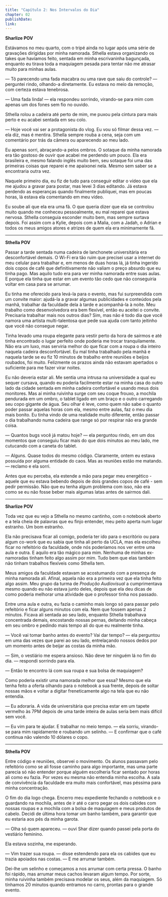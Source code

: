 ```yaml
---
title: "Capítulo 2: Nos Intervalos do Dia"
chapter: 02
publishDate: 
link: 
---
```


**Sharlize POV**

Estávamos no meu quarto, com o tripé ainda no lugar após uma série de gravações dirigidas por minha namorada. Sthella estava organizando os takes que havíamos feito, sentada em minha escrivaninha bagunçada, enquanto eu tirava toda a maquiagem pesada para tentar não me atrasar muito para minhas aulas.

— Tô parecendo uma fada macabra ou uma rave que saiu do controle? — perguntei rindo, olhando-a diretamente. Eu estava no meio da remoção, com certeza estava tenebrosa.

— Uma fada linda! — ela respondeu sorrindo, virando-se para mim com apenas um dos fones sem fio no ouvido.

Sthella rolou a cadeira até perto de mim, me puxou pela cintura para mais perto e eu acabei sentada em seu colo.

— Hoje você vai ser a protagonista do vlog. Eu vou só filmar dessa vez. — ela diz, mas é mentira. Sthella sempre rouba a cena, seja com um comentário por trás da câmera ou aparecendo ao meu lado.

Eu apenas sorri, abraçando-a pelos ombros. O sotaque da minha namorada era tão gostoso de ouvir que acabei me perdendo um pouco. Ela era brasileira e, mesmo falando inglês muito bem, seu sotaque foi uma das primeiras coisas que reparei e me apaixonei nela. Mesmo sem saber se a encontraria outra vez.

Naquele primeiro dia, eu fiz de tudo para conseguir editar o vídeo que ela me ajudou a gravar para postar, mas levei 3 dias editando. Já estava perdendo as esperanças quando finalmente publiquei, mas em poucas horas, lá estava ela comentando em meu vídeo.

Eu soube ali que ela era uma fã. O que queria dizer que ela se controlou muito quando me conheceu pessoalmente, eu mal reparei que estava nervosa. Sthella conseguia esconder muito bem, mas sempre surtava depois. Foi assim com a Kylie, depois com a Malia, com a Jadah, o Adrian e todos os meus amigos atores e atrizes de quem ela era minimamente fã.

---

**Sthella POV**

Passar a tarde sentada numa cadeira de lanchonete universitária era desconfortável demais. O Wi-Fi era tão ruim que precisei usar a internet do meu celular para trabalhar e, em menos de duas horas lá, já tinha ingerido dois copos de café que definitivamente não valiam o preço absurdo que eu tinha pago. Mas aquilo tudo era para ver minha namorada entre suas aulas. E porque ela tinha que estar em um evento tão cedo que não conseguiria voltar em casa para se arrumar.

Eu tinha me oferecido para levá-la para o evento, mas fui surpreendida com um convite maior: ajudá-la a gravar algumas publicidades e conteúdos pela manhã, trabalhar da faculdade dela à tarde e acompanhá-la à noite. Meu trabalho como desenvolvedora era bem flexível, então eu aceitei o convite. Precisaria trabalhar mais nos outros dias? Sim, mas não é todo dia que você namora uma artista multi-talentosa que pede sua ajuda com tanto jeitinho que você não consegue negar.

Tinha levado uma roupa elegante para vestir perto da hora de sairmos e até tinha encontrado o lugar perfeito onde poderia me trocar tranquilamente. Não era um luxo, mas serviria melhor do que ficar com a roupa o dia inteiro naquela cadeira desconfortável. Eu mal tinha trabalhado pela manhã e naquela tarde se eu fiz 10 minutos de trabalho entre reuniões e beijos roubados, foi muito. Felizmente os prazos ainda não estavam apertados o suficiente para me fazer virar noites.

Eu não deveria estar ali. Me sentia uma intrusa na universidade a qual eu sequer cursava, quando eu poderia facilmente estar na minha casa do outro lado da cidade sentada em minha cadeira confortável e usando meus dois monitores. Mas aí minha ruivinha surge com seu coque frouxo, a mochila pendurada em um ombro, o tablet ligado em um braço e o outro carregando seu copo gigante de água. Seu olhar é leve, como quem não sabe o quanto poder passar aquelas horas com ela, mesmo entre aulas, faz o meu dia mais bonito. Eu tinha vindo de uma realidade muito diferente, então passar o dia trabalhando numa cadeira que range só por respirar não era grande coisa.

— Quantos bugs você já matou hoje? — ela perguntou rindo, em um dos momentos que conseguiu ficar mais do que dois minutos ao meu lado, me cutucando com a caneta do tablet.

— Alguns. Quase todos do mesmo código. Claramente, ontem eu estava possuída por alguma entidade do caos. Mas as reuniões estão me matando. — reclamo e ela sorri.

Antes que eu perceba, ela estende a mão para pegar meu energético - aquele que eu estava bebendo depois de dois grandes copos de café - sem pedir permissão. Não que eu tenha algum problema com isso, não era como se eu não fosse beber mais algumas latas antes de sairmos dali.

---

**Sharlize POV**

Toda vez que eu vejo a Sthella no mesmo cantinho, com o notebook aberto e a tela cheia de palavras que eu finjo entender, meu peito aperta num lugar estranho. Um bom estranho.

Ela não precisava ficar ali comigo, poderia ter ido para o escritório ou para algum co-work que eu sabia que tinha ali perto da UCLA, mas ela escolheu ficar no refeitório da faculdade, onde nós poderíamos nos ver entre uma aula e outra. E aquilo era tão mágico para mim. Nenhuma de minhas ex-namoradas tinham feito algo assim por mim. Tudo bem que elas também não tinham trabalhos flexíveis como Sthella tem.

Meus amigos da faculdade estavam se acostumando com a presença de minha namorada ali. Afinal, aquela não era a primeira vez que ela tinha feito algo assim. Meu grupo da turma de *Produção Audiovisual* a cumprimentava mesmo quando eu não estava junto deles, depois que ela deu dicas de como poderia melhorar uma atividade que o professor tinha nos passado.

Entre uma aula e outra, eu fazia o caminho mais longo só para passar pelo refeitório e ficar alguns minutos com ela. Nem que fossem apenas 2 minutos. Ficava ali sentada ao seu lado, enquanto Sthella trabalhava concentrada demais, encostando nossas pernas, deitando minha cabeça em seu ombro e pedindo mais tempo ali do que eu realmente tinha.

— Você vai tomar banho antes do evento? Vai dar tempo? — ela perguntou em uma das vezes que parei ao seu lado, entrelaçando nossos dedos por um momento antes de beijar as costas da minha mão.

— Sim, o vestiário me espera ansioso. Não deve ter ninguém lá no fim do dia. — respondi sorrindo para ela.

— Então te encontro lá com sua roupa e sua bolsa de maquiagem?

Como poderia existir uma namorada melhor que essa? Mesmo que ela tenha feito a oferta olhando para o notebook a sua frente, depois de soltar nossas mãos e voltar a digitar freneticamente algo na tela que eu não entendia.

— Eu adoraria. A vida de universitária que precisa estar em um tapete vermelho às 7PM depois de uma tarde inteira de aulas seria bem mais difícil sem você.

— Eu vim para te ajudar. E trabalhar no meio tempo. — ela sorriu, virando-se para mim rapidamente e roubando um selinho. — E confirmar que o café continua não valendo 10 dólares o copo.

---

**Sthella POV**

Entre código e reuniões, observei o movimento. Os alunos passavam pelo refeitório como se ali fosse caminho para algo importante, mas uma parte parecia só não entender porque alguém escolheria ficar sentado por horas ali como eu fazia. Por vezes eu mesma não entendia minha escolha. A sala de convivência da faculdade era muito mais confortável, mas péssima para minha concentração.

O fim do dia logo chega. Encerro meu expediente fechando o notebook e o guardando na mochila, antes de ir até o carro pegar os dois cabides com nossas roupas e a mochila com a bolsa de maquiagem e meus produtos de cabelo. Decidi de última hora tomar um banho também, para garantir que eu estaria aos pés da minha garota.

— Olha só quem apareceu. — ouvi Shar dizer quando passei pela porta do vestiário feminino.

Ela estava sozinha, me esperando.

— Vim trazer sua roupa. — disse estendendo para ela os cabides que eu trazia apoiados nas costas. — E me arrumar também.

Dei-lhe um selinho e começamos a nos arrumar com certa pressa. O banho foi rápido, mas arrumar meus cachos levaram algum tempo. Por sorte, minha ruivinha também precisava modelar os seus, além da maquiagem. Só tínhamos 20 minutos quando entramos no carro, prontas para o grande evento.
